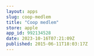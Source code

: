 ```yaml
---
layout: apps
slug: coop-medlem
title: "Coop medlem"
store: apple
app_id: 992134528
date: 2023-10-16T07:21:09Z
published: 2015-06-11T18:03:17Z
---
```

